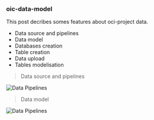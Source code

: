 ### oic-data-model

This post decribes somes features about oci-project data.
- Data source and pipelines
- Data model
- Databases creation
- Table creation
- Data upload
- Tables modelisation

> Data source and pipelines

![Data Pipelines](https://github.com/agambov/oic-data-model/blob/master/img/data_pipelines.png)

> Data model

![Data Pipelines](https://github.com/agambov/oic-data-model/blob/master/img/data_model.png)
